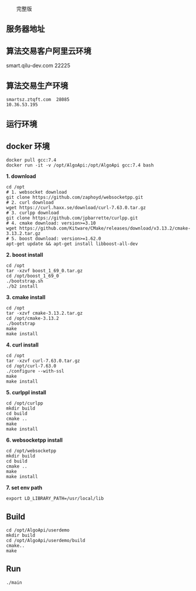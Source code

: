  　　完整版

## **服务器地址**

## 算法交易客户阿里云环境

smart.qilu-dev.com 22225 

## 算法交易生产环境

    smartsz.ztqft.com  28085 
    10.36.53.195


## **运行环境**

## docker 环境

    docker pull gcc:7.4
    docker run -it -v /opt/AlgoApi:/opt/AlgoApi gcc:7.4 bash  

**1. download**

    cd /opt
    # 1. websocket download
    git clone https://github.com/zaphoyd/websocketpp.git
    # 2. curl download
    wget https://curl.haxx.se/download/curl-7.63.0.tar.gz
    # 3. curlpp download
    git clone https://github.com/jpbarrette/curlpp.git
    # 4. cmake download: version>=3.10
    wget https://github.com/Kitware/CMake/releases/download/v3.13.2/cmake-3.13.2.tar.gz
    # 5. boost download: version>=1.62.0    
    apt-get update && apt-get install libboost-all-dev

**2. boost install**

    cd /opt
    tar -xzvf boost_1_69_0.tar.gz
    cd /opt/boost_1_69_0
    ./bootstrap.sh
    ./b2 install

**3. cmake install**  

    cd /opt
    tar -xzvf cmake-3.13.2.tar.gz
    cd /opt/cmake-3.13.2
    ./bootstrap
    make
    make install  

**4. curl install**

    cd /opt
    tar -xzvf curl-7.63.0.tar.gz
    cd /opt/curl-7.63.0
    ./configure --with-ssl
    make
    make install
    
**5. curlppl install**

    cd /opt/curlpp
    mkdir build
    cd build
    cmake ..
    make
    make install  
**6. websocketpp install**

    cd /opt/websocketpp
    mkdir build
    cd build
    cmake ..
    make
    make install
      
**7. set env path**

    export LD_LIBRARY_PATH=/usr/local/lib

## Build
    cd /opt/AlgoApi/userdemo
    mkdir build
    cd /opt/AlgoApi/userdemo/build
    cmake..
    make
    
## Run
    ./main 

